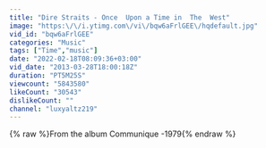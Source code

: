 ```yaml
---
title: "Dire Straits - Once  Upon a Time in  The  West"
image: "https:\/\/i.ytimg.com\/vi\/bqw6aFrlGEE\/hqdefault.jpg"
vid_id: "bqw6aFrlGEE"
categories: "Music"
tags: ["Time","music"]
date: "2022-02-18T08:09:36+03:00"
vid_date: "2013-03-28T18:00:18Z"
duration: "PT5M25S"
viewcount: "5843580"
likeCount: "30543"
dislikeCount: ""
channel: "luxyaltz219"
---
```

{% raw %}From the album Communique -1979{% endraw %}
